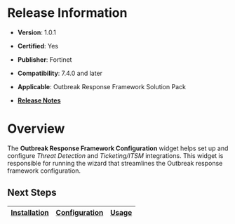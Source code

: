 # Release Information

- **Version**: 1.0.1

- **Certified**: Yes

- **Publisher**: Fortinet  

- **Compatibility**: 7.4.0 and later

- **Applicable**: Outbreak Response Framework Solution Pack

- [**Release Notes**](./widget/release_notes.md)

# Overview

The **Outbreak Response Framework Configuration** widget helps set up and configure *Threat Detection* and *Ticketing/ITSM* integrations. This widget is responsible for running the wizard that streamlines the Outbreak response framework configuration.

## Next Steps

| [Installation](./docs/setup.md#installation) | [Configuration](./docs/setup.md#configuration) | [Usage](./docs/usage.md) |
|----------------------------------------------|------------------------------------------------|--------------------------|
